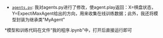 * [`agents.py`](game2048/agents.py): 我对agents.py进行了修改，使agent.play返回：X=棋盘状态，Y=ExpectiMaxAgent给出的方向，用来收集在线训练数据；此外，我还将模型封装为继承类"MyAgent"

*模型和训练代码在文件“我的程序.ipynb”中，打开后直接运行即可

